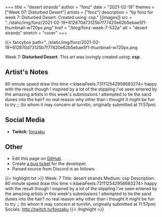 +++
title =       "desert strands"
author =      "fonz"
date =        "2021-02-19"
themes =      ["Week 07: Disturbed Desert"]
artists =     ["fonz"]
description = "by fonz for week 7: Disturbed Desert. Created using: csp."
[[images]]
              src = "../static/img/fonz/2021-02-19+612870d73125b7f77420e62b5ebae5f1-thumbnail-w720px.png"
              href = "/blog/fonz-week-7-532a"
              alt = "desert strands"
              stretch = "cover"
+++


{{< fancybox path="../static/img/fonz/2021-02-19+612870d73125b7f77420e62b5ebae5f1-thumbnail-w720px.png

Week 7: **Disturbed Desert**. This art was lovingly created using: **csp**.

## Artist's Notes

80 minute speed draw this time <:klaeiaFeels:731112542956683274> happy with the result though ! inspired by a lot of the stippling i've seen entered by the amazing artists in this week's submissions ! attempted to tie the sand dunes into the hair? no real reason why other than i thought it might be fun to try ;; (to whom it may concern at turnitin, originally submitted at 11:57pm)

## Social Media

- **Twitch**: <a href='https://twitch.tv/fonzaku' target='_blank'>fonzaku</a>

## Other

- Edit this page on [GitHub](https://github.com/teaminkling/web-refresh/edit/main/content/blog/fonz-week-7-532a.md).
- Create [a bug ticket](https://github.com/teaminkling/web-refresh/issues/new?assignees=&labels=bug&template=problem-report.md&title=) for the developer.
- Parsed source from Discord is as follows:

{{< highlight txt >}}
Week: 7
Title: desert strands
Medium: csp
Description: 80 minute speed draw this time <:klaeiaFeels:731112542956683274> happy with the result though ! inspired by a lot of the stippling i've seen entered by the amazing artists in this week's submissions ! attempted to tie the sand dunes into the hair? no real reason why other than i thought it might be fun to try ;; (to whom it may concern at turnitin, originally submitted at 11:57pm)
Socials: http://twitch.tv/fonzaku
{{< /highlight >}}
